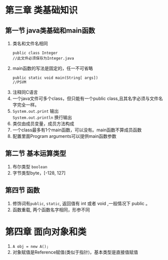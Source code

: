 # 第三章 类基础知识
## 第一节 java类基础和main函数
1. 类名和文件名相同  
    ```
    public class Integer
    //此文件必须保存为Integer.java
    ```
2. main函数的写法是固定的，任一不可省略
    ```
    public static void main(String[ args])
    //PSVM
    ```
3. 注释同C语言
4. 一个java文件可多个class，但只能有一个public class,且其名字必须与文件名字完全一样。
5. `System.out.print` 输出  
`System.out.println` 换行输出
6. 类仅由成员变量，成员方法构成
7. 一个class最多有1个main函数，可以没有。main函数不算成员函数
8. 配置里面Program arguments可以提供main函数参数

## 第二节 基本运算类型
1. 布尔类型 `boolean`
2. 字节类型byte，[-128, 127]

## 第四节 函数
1. 修饰词有`public`, `static`, 返回值有 int 或者 void ,一般情况下 public 。
2. 函数重载, 两个函数名字相同，形参不同

# 第四章 面向对象和类
1. `A obj = new A();`
2. 对象赋值是Reference赋值(类似于指针)，基本类型是直接值赋值

